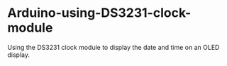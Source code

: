 # Arduino-using-DS3231-clock-module
Using the DS3231 clock module to display the date and time on an OLED display.
